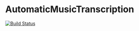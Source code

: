 # AutomaticMusicTranscription

[![Build Status](https://github.com/EliSmith45/AutomaticMusicTranscription.jl/actions/workflows/CI.yml/badge.svg?branch=main)](https://github.com/EliSmith45/AutomaticMusicTranscription.jl/actions/workflows/CI.yml?query=branch%3Amain)
